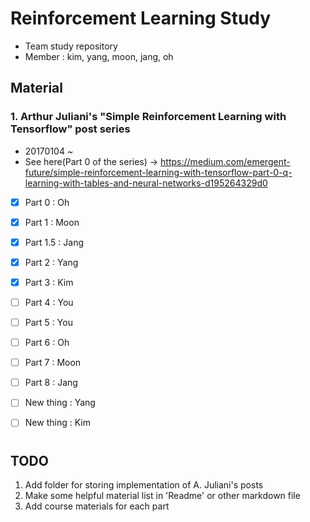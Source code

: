 # Reinforcement Learning Study
- Team study repository
- Member : kim, yang, moon, jang, oh

## Material
### 1. Arthur Juliani's "Simple Reinforcement Learning with Tensorflow" post series 
- 20170104 ~ 
- See here(Part 0 of the series) -> https://medium.com/emergent-future/simple-reinforcement-learning-with-tensorflow-part-0-q-learning-with-tables-and-neural-networks-d195264329d0


- [X] Part 0 : Oh 
- [X] Part 1 : Moon 
- [X] Part 1.5 : Jang 
- [X] Part 2 : Yang
- [X] Part 3 : Kim
- [ ] Part 4 : You
- [ ] Part 5 : You
- [ ] Part 6 : Oh
- [ ] Part 7 : Moon
- [ ] Part 8 : Jang
- [ ] New thing : Yang
- [ ] New thing : Kim


# 

## TODO 
1. Add folder for storing implementation of A. Juliani's posts
2. Make some helpful material list in 'Readme' or other markdown file
3. Add course materials for each part

